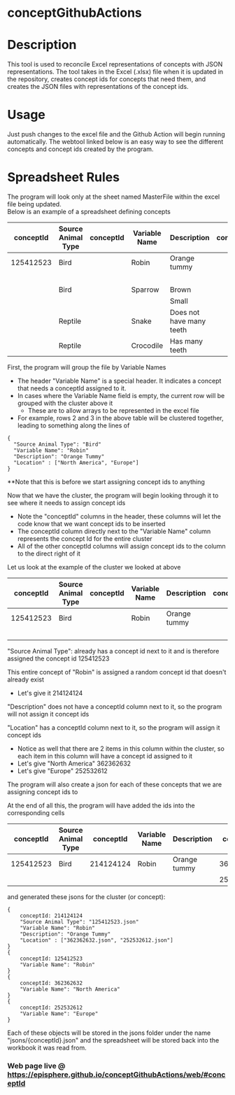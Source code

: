 # conceptGithubActions

# Description
This tool is used to reconcile Excel representations of concepts with JSON representations. The tool takes in the Excel (.xlsx) file when it is updated in the repository, creates concept ids for concepts that need them, and creates the JSON files with representations of the concept ids.

# Usage
Just push changes to the excel file and the Github Action will begin running automatically. The webtool linked below is an easy way to see the different concepts and concept ids created by the program.

# Spreadsheet Rules
The program will look only at the sheet named MasterFile within the excel file being updated.  
Below is an example of a spreadsheet defining concepts

| conceptId | Source Animal Type | conceptId | Variable Name | Description | conceptId | Location | 
| --------------- | --------------- | --------------- | --------------- | --------------- | --------------- | --------------- |
| 125412523 | Bird | | Robin | Orange tummy | | North America |
| | | | | | | Europe |
| | Bird | | Sparrow | Brown | | |
| | | | | Small | | |
| | Reptile |  | Snake | Does not have many teeth | | |
| | Reptile |  | Crocodile | Has many teeth | | |

First, the program will group the file by Variable Names
* The header "Variable Name" is a special header. It indicates a concept that needs a conceptId assigned to it.
* In cases where the Variable Name field is empty, the current row will be grouped with the cluster above it
  * These are to allow arrays to be represented in the excel file
* For example, rows 2 and 3 in the above table will be clustered together, leading to something along the lines of  
```
{
  "Source Animal Type": "Bird"  
  "Variable Name": "Robin"  
  "Description": "Orange Tummy"
  "Location" : ["North America", "Europe"]  
}  
```
**Note that this is before we start assigning concept ids to anything

Now that we have the cluster, the program will begin looking through it to see where it needs to assign concept ids
* Note the "conceptId" columns in the header, these columns will let the code know that we want concept ids to be inserted
* The conceptId column directly next to the "Variable Name" column represents the concept Id for the entire cluster
* All of the other conceptId columns will assign concept ids to the column to the direct right of it

Let us look at the example of the cluster we looked at above

| conceptId | Source Animal Type | conceptId | Variable Name | Description | conceptId | Location | 
| --------------- | --------------- | --------------- | --------------- | --------------- | --------------- | --------------- |
| 125412523 | Bird | | Robin | Orange tummy | | North America |
| | | | | | | Europe |

"Source Animal Type": already has a concept id next to it and is therefore assigned the concept id 125412523

This entire concept of "Robin" is assigned a random concept id that doesn't already exist
* Let's give it 214124124

"Description" does not have a conceptId column next to it, so the program will not assign it concept ids

"Location" has a conceptId column next to it, so the program will assign it concept ids
* Notice as well that there are 2 items in this column within the cluster, so each item in this column will have a concept id assigned to it
* Let's give "North America" 362362632
* Let's give "Europe" 252532612

The program will also create a json for each of these concepts that we are assigning concept ids to

At the end of all this, the program will have added the ids into the corresponding cells

| conceptId | Source Animal Type | conceptId | Variable Name | Description | conceptId | Location | 
| --------------- | --------------- | --------------- | --------------- | --------------- | --------------- | --------------- |
| 125412523 | Bird | 214124124 | Robin | Orange tummy | 362362632 | North America |
| | | | | | 252532612 | Europe |


and generated these jsons for the cluster (or concept):

```
{
    conceptId: 214124124
    "Source Animal Type": "125412523.json"  
    "Variable Name": "Robin"  
    "Description": "Orange Tummy"
    "Location" : ["362362632.json", "252532612.json"]  
}
{
    conceptId: 125412523
    "Variable Name": "Robin"
}
{
    conceptId: 362362632
    "Variable Name": "North America"
}
{
    conceptId: 252532612
    "Variable Name": "Europe"
}
```

Each of these objects will be stored in the jsons folder under the name "jsons/{conceptId}.json" and the spreadsheet will be stored back into the workbook it was read from.


### Web page live @ https://episphere.github.io/conceptGithubActions/web/#conceptId

